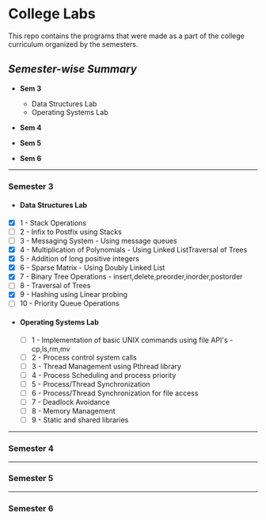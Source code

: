 # College Labs

This repo contains the programs that were made as a part of the college curriculum organized by the semesters.

## *Semester-wise Summary*
- **Sem 3** 
  * Data Structures Lab
  * Operating Systems Lab
- **Sem 4**

- **Sem 5**

- **Sem 6**

---------------------------------------------------------------------------------------------------------------------------

### Semester 3

 - #### Data Structures Lab
  - [X] 1 - Stack Operations
  - [ ] 2 - Infix to Postfix using Stacks
  - [ ] 3 - Messaging System - Using message queues
  - [X] 4 - Multiplication of Polynomials - Using Linked ListTraversal of Trees
  - [X] 5 - Addition of long positive integers
  - [X] 6 - Sparse Matrix - Using Doubly Linked List
  - [X] 7 - Binary Tree Operations - insert,delete,preorder,inorder,postorder
  - [ ] 8 - Traversal of Trees
  - [X] 9 - Hashing using Linear probing
  - [ ] 10 - Priority Queue Operations

- #### Operating Systems Lab

  - [ ] 1 - Implementation of basic UNIX commands using file API's - cp,ls,rm,mv
  - [ ] 2 - Process control system calls
  - [ ] 3 - Thread Management using Pthread library
  - [ ] 4 - Process Scheduling and process priority
  - [ ] 5 - Process/Thread Synchronization
  - [ ] 6 - Process/Thread Synchronization for file access
  - [ ] 7 - Deadlock Avoidance
  - [ ] 8 - Memory Management
  - [ ] 9 - Static and shared libraries

---------------------------------------------------------------------------------------------------------------------------

### Semester 4

---------------------------------------------------------------------------------------------------------------------------

### Semester 5
  
---------------------------------------------------------------------------------------------------------------------------  

### Semester 6
